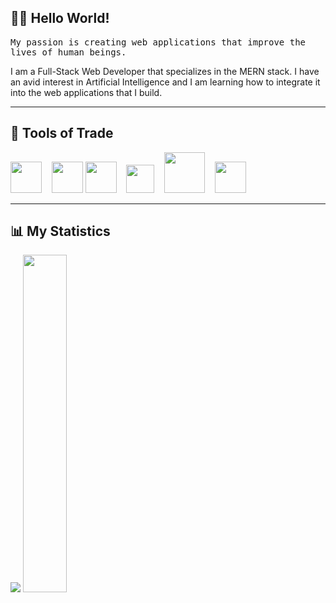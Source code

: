 <h2 align="left"> 👨‍💻 Hello World!</h2>
<p align="left">
  <samp>
    My passion is creating web applications that improve the lives of human beings.  </samp>

I am a Full-Stack Web Developer that specializes in the MERN stack. I have an avid interest in Artificial Intelligence and I am learning how to integrate it into the web applications that I build. 

</p>

<hr>

<h2 align="left"> 🔭 Tools of Trade</h2>
<p align="left">
  <img src="https://img.icons8.com/color/96/000000/mongodb.png" width="50px"/>&nbsp;&nbsp;&nbsp;
  <img src="https://ik.imagekit.io/y67cxinvdf/express_mU3LPzfzdiHG.png" width="50px">
  <img src="https://img.icons8.com/plasticine/100/000000/react.png" width="50px"/>&nbsp;&nbsp;&nbsp;
  <img src="https://ik.imagekit.io/y67cxinvdf/nodejs-logo-FBE122E377-seeklogo.com_eZWMQpJ2Jh.png" width="45px"/>&nbsp;&nbsp;&nbsp;
  <img src="https://ik.imagekit.io/y67cxinvdf/68747470733a2f2f76352e676574626f6f7473747261702e636f6d2f646f63732f352e302f6173736574732f6272616e642f626f6f7473747261702d6c6f676f2d736861646f772e706e67_pgbhnExNF.png" width="65px"/>&nbsp;&nbsp;&nbsp;
  <img src="https://ik.imagekit.io/y67cxinvdf/sass-1-logo_ECmZvwmDrfvK.png" width="50px"/>&nbsp;&nbsp;&nbsp;
  
</p>

<hr>

<h2 align="left"> 📊 My Statistics</h2>

<p align="left">
  
  <img src="https://github-readme-stats.vercel.app/api?username=bradleymubenga777&show_icons=true&theme=tokyonight&line_height=48" />
  <img width="37.2%" src="https://github-readme-stats.vercel.app/api/top-langs/?username=bradleymubenga777&count_private=true&theme=tokyonight">

</p>

